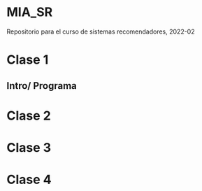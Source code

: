 # MIA_SR
Repositorio para el curso de sistemas recomendadores, 2022-02

# Clase 1
## Intro/ Programa


# Clase 2

# Clase 3

# Clase 4
